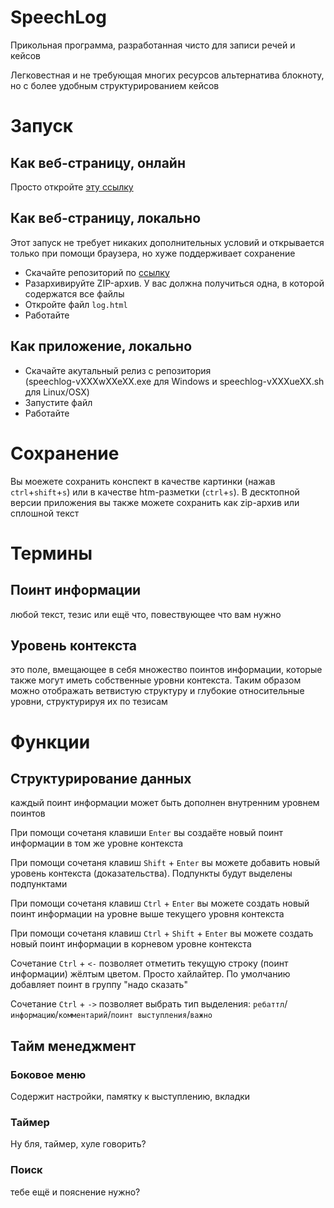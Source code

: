 # SpeechLog

Прикольная программа, разработанная чисто для записи речей и кейсов

Легковестная и не требующая многих ресурсов альтернатива блокноту, но с более удобным структурированием кейсов

# Запуск
## Как веб-страницу, онлайн
Просто откройте [эту ссылку](https://rakutin2005.github.io/debatelog/)
## Как веб-страницу, локально
Этот запуск не требует никаких дополнительных условий и открывается только при помощи браузера, но хуже поддерживает сохранение
- Скачайте репозиторий по [ссылку](https://github.com/Rakutin2005/debatelog)
- Разархивируйте ZIP-архив. У вас должна получиться одна, в которой содержатся все файлы
- Откройте файл `log.html`
- Работайте
## Как приложение, локально
- Скачайте акутальный релиз с репозитория \
(speechlog-vXXXwXXeXX.exe для Windows и speechlog-vXXXueXX.sh для Linux/OSX)
- Запустите файл
- Работайте
# Сохранение
Вы моежете сохранить конспект в качестве картинки (нажав `ctrl`+`shift`+`s`) или в качестве htm-разметки (`ctrl`+`s`). В десктопной версии приложения вы также можете сохранить как zip-архив или сплошной текст
# Термины
## Поинт информации
любой текст, тезис или ещё что, повествующее что вам нужно
## Уровень контекста
 это поле, вмещающее в себя множество поинтов информации, которые также могут иметь собственные уровни контекста. Таким образом можно отображать ветвистую структуру и глубокие относительные уровни, структурируя их по тезисам

# Функции

## Структурирование данных
каждый поинт информации может быть дополнен внутренним уровнем поинтов

При помощи сочетаня клавиши `Enter` вы создаёте новый поинт информации в том же уровне контекста

При помощи сочетаня клавиш `Shift` + `Enter` вы можете добавить новый уровень контекста (доказательства). Подпункты будут выделены подпунктами

При помощи сочетаня клавиш `Ctrl` + `Enter` вы можете создать новый поинт информации на уровне выше текущего уровня контекста

При помощи сочетаня клавиш `Ctrl` + `Shift` + `Enter` вы можете создать новый поинт информации в корневом уровне контекста

Сочетание `Ctrl` + `<-` позволяет отметить текущую строку (поинт информации) жёлтым цветом. Просто хайлайтер. По умолчанию добавляет поинт в группу "надо сказать"

Сочетание `Ctrl` + `->` позволяет выбрать тип выделения: `ребаттл`/`информацию`/`комментарий`/`поинт выступления`/`важно`

## Тайм менеджмент

### Боковое меню

Содержит настройки, памятку к выступлению, вкладки

### Таймер

Ну бля, таймер, хуле говорить?

### Поиск

тебе ещё и пояснение нужно?
